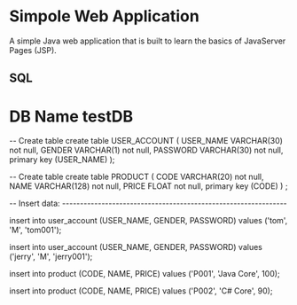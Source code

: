 # Simpole Web Application
A simple Java web application that is built to learn the basics of JavaServer Pages (JSP).


## SQL
# DB Name testDB
-- Create table
create table USER_ACCOUNT
(
USER_NAME VARCHAR(30) not null,
GENDER    VARCHAR(1) not null,
PASSWORD  VARCHAR(30) not null,
primary key (USER_NAME)
);
 
-- Create table
create table PRODUCT
(
CODE  VARCHAR(20) not null,
NAME  VARCHAR(128) not null,
PRICE FLOAT not null,
primary key (CODE)
) ;
 
-- Insert data: ---------------------------------------------------------------
 
insert into user_account (USER_NAME, GENDER, PASSWORD)
values ('tom', 'M', 'tom001');
 
insert into user_account (USER_NAME, GENDER, PASSWORD)
values ('jerry', 'M', 'jerry001');
 
insert into product (CODE, NAME, PRICE)
values ('P001', 'Java Core', 100);
 
insert into product (CODE, NAME, PRICE)
values ('P002', 'C# Core', 90);



